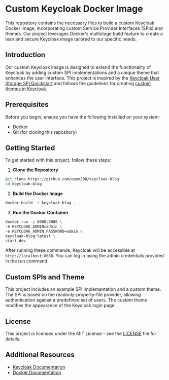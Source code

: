 # Custom Keycloak Docker Image

This repository contains the necessary files to build a custom Keycloak Docker image, 
incorporating custom Service Provider Interfaces (SPIs) and themes. 
Our project leverages Docker's multistage build feature to create a lean and secure Keycloak image tailored to our specific needs.

## Introduction

Our custom Keycloak image is designed to extend the functionality of Keycloak by adding custom SPI implementations and a unique theme that enhances the user interface. 
This project is inspired by the [Keycloak User Storage SPI Quickstart](https://github.com/keycloak/keycloak-quickstarts/tree/latest/extension/user-storage-simple) 
and follows the guidelines for creating [custom themes in Keycloak](https://www.keycloak.org/docs/latest/server_development/#_themes).

## Prerequisites

Before you begin, ensure you have the following installed on your system:
- Docker
- Git (for cloning this repository)

## Getting Started

To get started with this project, follow these steps:

1. **Clone the Repository**

```bash
git clone https://github.com/open200/keycloak-blog
cd keycloak-blog
```

2. **Build the Docker Image**

```bash
docker build -t keycloak-blog .
```

3. **Run the Docker Container**

```bash
docker run -p 8080:8080 \
-e KEYCLOAK_ADMIN=admin \
-e KEYCLOAK_ADMIN_PASSWORD=admin \
keycloak-blog:latest \
start-dev
```

After running these commands, Keycloak will be accessible at `http://localhost:8080`. 
You can log in using the admin credentials provided in the run command.

## Custom SPIs and Theme

This project includes an example SPI implementation and a custom theme. 
The SPI is based on the readonly-property-file provider, allowing authentication 
against a predefined set of users. The custom theme modifies the appearance of the Keycloak login page.

## License

This project is licensed under the MIT License - see the [LICENSE](LICENSE) file for details.

## Additional Resources

- [Keycloak Documentation](https://www.keycloak.org/documentation.html)
- [Docker Documentation](https://docs.docker.com/)
